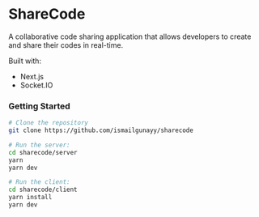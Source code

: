 # ShareCode

A collaborative code sharing application that allows developers to create and share their codes in real-time.

Built with:

- Next.js
- Socket.IO

### Getting Started

```bash
# Clone the repository
git clone https://github.com/ismailgunayy/sharecode

# Run the server:
cd sharecode/server
yarn
yarn dev

# Run the client:
cd sharecode/client
yarn install
yarn dev
```
